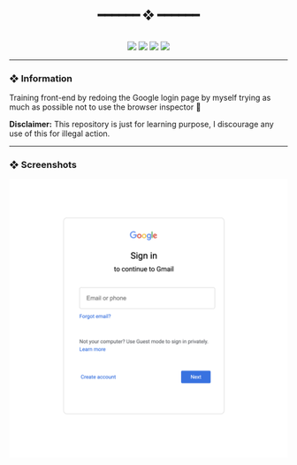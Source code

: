 <h2 align="center"> ━━━━━━  ❖  ━━━━━━ </h2>


<!-- BADGES -->
<div align="center">
   <br>

   <img src="https://img.shields.io/github/stars/jgengo-alt/google-login-page?color=F8BD96&labelColor=302D41&style=for-the-badge">

   <img src="https://img.shields.io/github/forks/jgengo-alt/google-login-page?color=DDB6F2&labelColor=302D41&style=for-the-badge">

   <img src="https://img.shields.io/github/repo-size/jgengo-alt/google-login-page?color=ABE9B3&labelColor=302D41&style=for-the-badge">

   <img src="https://badges.pufler.dev/visits/jgengo-alt/google-login-page?style=for-the-badge&color=96CDFB&logoColor=white&labelColor=302D41"/>
   <br>
</div>


---

### ❖ Information

Training front-end by redoing the Google login page by myself trying as much as possible not to use the browser inspector 🌱

**Disclaimer:** This repository is just for learning purpose, I discourage any use of this for illegal action.

---

### ❖ Screenshots

![Design preview for the login page 02](./.github/docs/screenshot01.png)